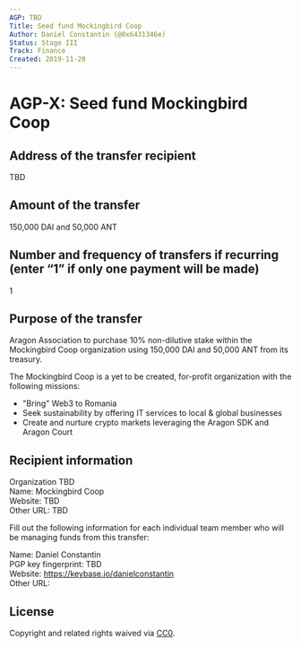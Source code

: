 ```yaml
---
AGP: TBD
Title: Seed fund Mockingbird Coop
Author: Daniel Constantin (@0x6431346e)
Status: Stage III
Track: Finance
Created: 2019-11-20
---
```


# AGP-X: Seed fund Mockingbird Coop

## Address of the transfer recipient

TBD

## Amount of the transfer

150,000 DAI and 50,000 ANT

## Number and frequency of transfers if recurring (enter “1” if only one payment will be made)

1

## Purpose of the transfer

Aragon Association to purchase 10% non-dilutive stake within the Mockingbird Coop organization using
150,000 DAI and 50,000 ANT from its treasury.

The Mockingbird Coop is a yet to be created, for-profit organization with the following missions:

- "Bring" Web3 to Romania
- Seek sustainability by offering IT services to local & global businesses
- Create and nurture crypto markets leveraging the Aragon SDK and Aragon Court

## Recipient information

Organization TBD  
Name: Mockingbird Coop  
Website: TBD  
Other URL: TBD  

Fill out the following information for each individual team member who will be managing funds from this transfer:

Name: Daniel Constantin  
PGP key fingerprint: TBD  
Website: <https://keybase.io/danielconstantin>  
Other URL:  

## License

Copyright and related rights waived via [CC0](https://creativecommons.org/publicdomain/zero/1.0/).
